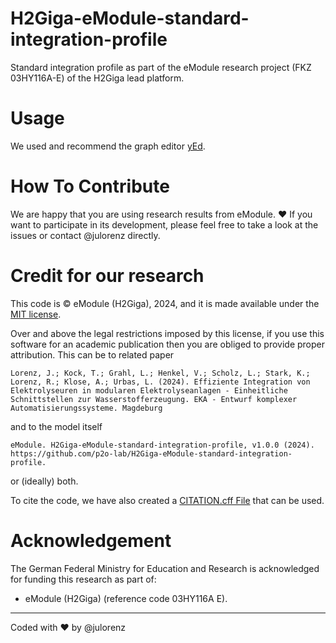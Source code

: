 # H2Giga-eModule-standard-integration-profile
Standard integration profile as part of the eModule research project (FKZ 03HY116A-E) of the H2Giga lead platform.

Usage
=================
We used and recommend the graph editor [yEd](https://www.yworks.com/products/yed).

How To Contribute
=================
We are happy that you are using research results from eModule. :heart:
If you want to participate in its development, please feel free to take a look at the issues or contact @julorenz directly.


Credit for our research
=======================
This code is © eModule (H2Giga), 2024, and it is made available under the [MIT license](./LICENSE).

Over and above the legal restrictions imposed by this license, if you use this software for an academic publication then you are obliged to provide proper attribution. This can be to related paper

`Lorenz, J.; Kock, T.; Grahl, L.; Henkel, V.; Scholz, L.; Stark, K.; Lorenz, R.; Klose, A.; Urbas, L. (2024). Effiziente Integration von Elektrolyseuren in modularen Elektrolyseanlagen - Einheitliche Schnittstellen zur Wasserstofferzeugung. EKA - Entwurf komplexer Automatisierungssysteme. Magdeburg`

and to the model itself

`eModule. H2Giga-eModule-standard-integration-profile, v1.0.0 (2024). https://github.com/p2o-lab/H2Giga-eModule-standard-integration-profile.`


or (ideally) both.

To cite the code, we have also created a [CITATION.cff File](./CITATION.cff) that can be used.

Acknowledgement
===============

The German Federal Ministry for Education and Research is acknowledged for funding this research as part of:
* eModule (H2Giga) (reference code 03HY116A E).

---
Coded with :heart: by @julorenz

